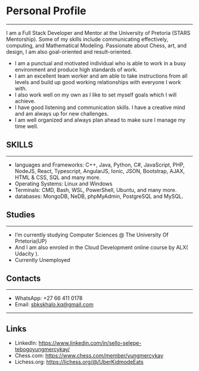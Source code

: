 # Personal Profile 
____________________________________________________________________________________
I am a Full Stack Developer and Mentor at the University of Pretoria (STARS Mentorship). Some of my skills include communicating effectively, computing, and Mathematical Modeling. Passionate about Chess, art, and design, I am also goal-oriented and result-oriented. 

- I am a punctual and motivated individual who is able to work in a busy environment and produce high standards of work.
- I am an excellent team worker and am able to take instructions from all levels and build up good working relationships with everyone I work with.
- I also work well on my own as I like to set myself goals which I will achieve. 
- I have good listening and communication skills. I have a creative mind and am always up for new challenges.
- I am well organized and always plan ahead to make sure I manage my time well.

## SKILLS 
____________________________________________________________________________________
- languages and Frameworks: C++, Java, Python, C#, JavaScript, PHP, NodeJS, React, Typescript, AngularJS, Ionic, JSON, Bootstrap, AJAX, HTML & CSS, SQL and many more. 
- Operating Systems: Linux and Windows 
- Terminals: CMD, Bash, WSL, PowerShell, Ubuntu, and many more. 
- databases: MongoDB, NeDB, phpMyAdmin, PostgreSQL and MySQL. 

## Studies
____________________________________________________________________________________
- I’m currently studying Computer Sciences @ The University Of Prtetoria(UP)
- And I am also enroled in the Cloud Development online course by ALX( Udacity ).
- Currently Unemployed

## Contacts
____________________________________________________________________________________
- WhatsApp: +27 66 411 0178
- Email: sbkskhalo.kq@gmail.com
____________________________________________________________________________________
## Links
- LinkedIn: https://www.linkedin.com/in/sello-selepe-tebogoyungmercykay/
- Chess.com: https://www.chess.com/member/yungmercykay
- Lichess.org: https://lichess.org/@/UberKidmodeEats
